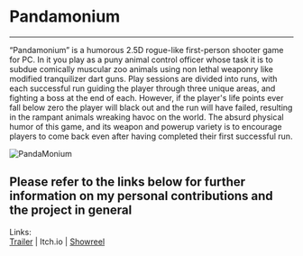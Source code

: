 # Pandamonium
----------
“Pandamonium” is a humorous 2.5D rogue-like first-person shooter game for PC. In it you play as a puny animal control officer whose task it is to subdue comically muscular zoo animals using non lethal weaponry like modified tranquilizer dart guns. Play sessions are divided into runs, with each successful run guiding the player through three unique areas, and fighting a boss at the end of each. However, if the player's life points ever fall below zero the player will black out and the run will have failed, resulting in the rampant animals wreaking havoc on the world. The absurd physical humor of this game, and its weapon and powerup variety is to encourage players to come back even after having completed their first successful run.

![PandaMonium](https://user-images.githubusercontent.com/59093470/180043078-99188f71-97e5-4fd7-80a5-b22a9184bb83.png)

Please refer to the links below for further information on my personal contributions and the project in general
---------
Links:  
<a href="https://www.youtube.com/watch?v=8UDz6PhGyvI">Trailer</a> | Itch.io | <a href="https://www.youtube.com/watch?v=i9RFHk3O4r4">Showreel</a>  
